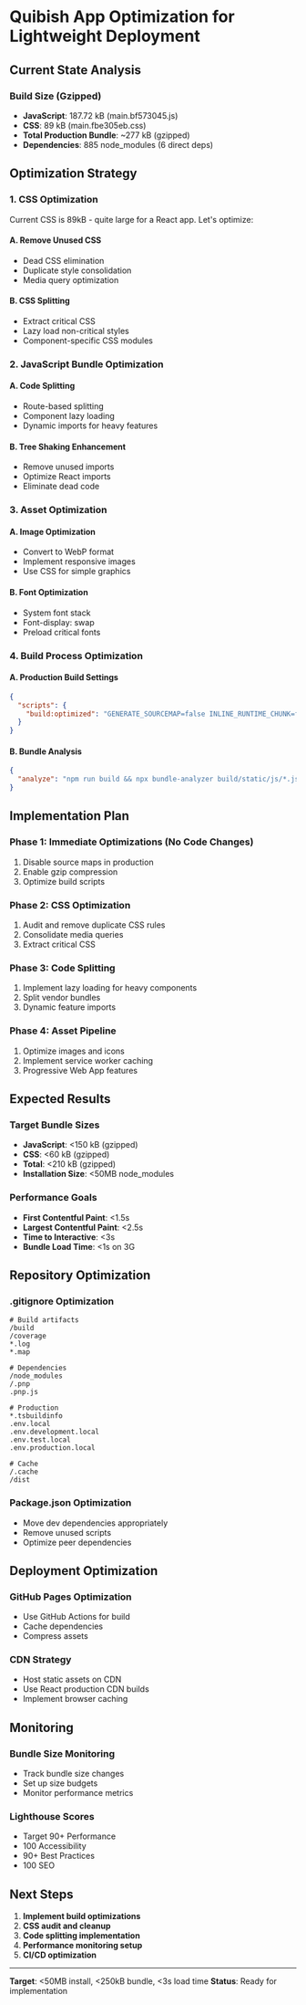 # Quibish App Optimization for Lightweight Deployment

## Current State Analysis

### Build Size (Gzipped)
- **JavaScript**: 187.72 kB (main.bf573045.js)
- **CSS**: 89 kB (main.fbe305eb.css)
- **Total Production Bundle**: ~277 kB (gzipped)
- **Dependencies**: 885 node_modules (6 direct deps)

## Optimization Strategy

### 1. CSS Optimization
Current CSS is 89kB - quite large for a React app. Let's optimize:

#### A. Remove Unused CSS
- Dead CSS elimination
- Duplicate style consolidation
- Media query optimization

#### B. CSS Splitting
- Extract critical CSS
- Lazy load non-critical styles
- Component-specific CSS modules

### 2. JavaScript Bundle Optimization

#### A. Code Splitting
- Route-based splitting
- Component lazy loading
- Dynamic imports for heavy features

#### B. Tree Shaking Enhancement
- Remove unused imports
- Optimize React imports
- Eliminate dead code

### 3. Asset Optimization

#### A. Image Optimization
- Convert to WebP format
- Implement responsive images
- Use CSS for simple graphics

#### B. Font Optimization
- System font stack
- Font-display: swap
- Preload critical fonts

### 4. Build Process Optimization

#### A. Production Build Settings
```json
{
  "scripts": {
    "build:optimized": "GENERATE_SOURCEMAP=false INLINE_RUNTIME_CHUNK=false react-scripts build"
  }
}
```

#### B. Bundle Analysis
```json
{
  "analyze": "npm run build && npx bundle-analyzer build/static/js/*.js"
}
```

## Implementation Plan

### Phase 1: Immediate Optimizations (No Code Changes)
1. Disable source maps in production
2. Enable gzip compression
3. Optimize build scripts

### Phase 2: CSS Optimization
1. Audit and remove duplicate CSS rules
2. Consolidate media queries
3. Extract critical CSS

### Phase 3: Code Splitting
1. Implement lazy loading for heavy components
2. Split vendor bundles
3. Dynamic feature imports

### Phase 4: Asset Pipeline
1. Optimize images and icons
2. Implement service worker caching
3. Progressive Web App features

## Expected Results

### Target Bundle Sizes
- **JavaScript**: <150 kB (gzipped)
- **CSS**: <60 kB (gzipped)
- **Total**: <210 kB (gzipped)
- **Installation Size**: <50MB node_modules

### Performance Goals
- **First Contentful Paint**: <1.5s
- **Largest Contentful Paint**: <2.5s
- **Time to Interactive**: <3s
- **Bundle Load Time**: <1s on 3G

## Repository Optimization

### .gitignore Optimization
```
# Build artifacts
/build
/coverage
*.log
*.map

# Dependencies
/node_modules
/.pnp
.pnp.js

# Production
*.tsbuildinfo
.env.local
.env.development.local
.env.test.local
.env.production.local

# Cache
/.cache
/dist
```

### Package.json Optimization
- Move dev dependencies appropriately
- Remove unused scripts
- Optimize peer dependencies

## Deployment Optimization

### GitHub Pages Optimization
- Use GitHub Actions for build
- Cache dependencies
- Compress assets

### CDN Strategy
- Host static assets on CDN
- Use React production CDN builds
- Implement browser caching

## Monitoring

### Bundle Size Monitoring
- Track bundle size changes
- Set up size budgets
- Monitor performance metrics

### Lighthouse Scores
- Target 90+ Performance
- 100 Accessibility
- 90+ Best Practices
- 100 SEO

## Next Steps

1. **Implement build optimizations**
2. **CSS audit and cleanup**
3. **Code splitting implementation**
4. **Performance monitoring setup**
5. **CI/CD optimization**

---
**Target**: <50MB install, <250kB bundle, <3s load time
**Status**: Ready for implementation